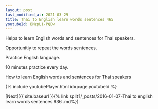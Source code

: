 ```yaml
---
layout: post
last_modified_at: 2021-03-29
title: Thai to English learn words sentences 465 
youtubeId: BMzpL1-PQBw
---
```

 
 
Helps to learn English words and sentences for Thai speakers.

Opportunitiy to repeat the words sentences. 

Practice English language. 
 
10 minutes practice every day. 
 
How to learn English words and sentences for Thai speakers 
 
{% include youtubePlayer.html id=page.youtubeId %}
 
 
[Next]({{ site.baseurl }}{% link  split1/_posts/2016-01-07-Thai to english learn words sentences 936 .md%})
 
